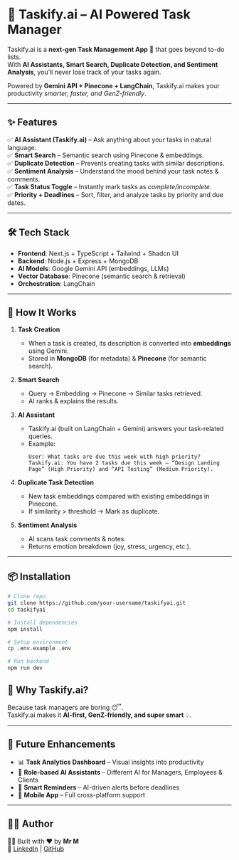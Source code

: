 # 🧠 Taskify.ai – AI Powered Task Manager  

Taskify.ai is a **next-gen Task Management App** 🚀 that goes beyond to-do lists.  
With **AI Assistants, Smart Search, Duplicate Detection, and Sentiment Analysis**, you’ll never lose track of your tasks again.  

Powered by **Gemini API + Pinecone + LangChain**, Taskify.ai makes your productivity *smarter, faster, and GenZ-friendly*.  

---

## ✨ Features  

✅ **AI Assistant (Taskify.ai)** – Ask anything about your tasks in natural language.  
✅ **Smart Search** – Semantic search using Pinecone & embeddings.  
✅ **Duplicate Detection** – Prevents creating tasks with similar descriptions.  
✅ **Sentiment Analysis** – Understand the mood behind your task notes & comments.  
✅ **Task Status Toggle** – Instantly mark tasks as *complete/incomplete*.  
✅ **Priority + Deadlines** – Sort, filter, and analyze tasks by priority and due dates.  

---

## 🛠️ Tech Stack  

- **Frontend**: Next.js + TypeScript + Tailwind + Shadcn UI  
- **Backend**: Node.js + Express + MongoDB  
- **AI Models**: Google Gemini API (embeddings, LLMs)  
- **Vector Database**: Pinecone (semantic search & retrieval)  
- **Orchestration**: LangChain  

---

## 🚀 How It Works  

1. **Task Creation**  
   - When a task is created, its description is converted into **embeddings** using Gemini.  
   - Stored in **MongoDB** (for metadata) & **Pinecone** (for semantic search).  

2. **Smart Search**  
   - Query → Embedding → Pinecone → Similar tasks retrieved.  
   - AI ranks & explains the results.  

3. **AI Assistant**  
   - Taskify.ai (built on LangChain + Gemini) answers your task-related queries.  
   - Example:  
     ```
     User: What tasks are due this week with high priority?
     Taskify.ai: You have 2 tasks due this week – “Design Landing Page” (High Priority) and “API Testing” (Medium Priority).
     ```

4. **Duplicate Task Detection**  
   - New task embeddings compared with existing embeddings in Pinecone.  
   - If similarity > threshold → Mark as duplicate.  

5. **Sentiment Analysis**  
   - AI scans task comments & notes.  
   - Returns emotion breakdown (joy, stress, urgency, etc.).  

---

## 📦 Installation  

```bash
# Clone repo
git clone https://github.com/your-username/taskifyai.git
cd taskifyai

# Install dependencies
npm install

# Setup environment
cp .env.example .env

# Run backend
npm run dev
```

<!-- ---

## ⚡ API Endpoints  

- `POST /task/create` → Create new task  
- `PUT /task/:id/switch-status` → Toggle task completion  
- `POST /task/assistant` → Get AI Assistant reply  
- `POST /task/search` → Smart semantic search  
- `POST /task/sentiment` → Run sentiment analysis  
- `POST /task/duplicate-check` → Detect duplicate task  
- `POST /task/assistant` → Get Taskify.ai reply

--- -->

## 🌟 Why Taskify.ai?  

Because task managers are boring 😴.  
Taskify.ai makes it **AI-first, GenZ-friendly, and super smart** 💡.  

---

## 🔮 Future Enhancements  

- 📊 **Task Analytics Dashboard** – Visual insights into productivity  
- 🤖 **Role-based AI Assistants** – Different AI for Managers, Employees & Clients  
- 🔔 **Smart Reminders** – AI-driven alerts before deadlines  
- 📱 **Mobile App** – Full cross-platform support  

---

## 🧑‍💻 Author  

👨‍💻 Built with ❤️ by **Mr M**  
🔗 [LinkedIn](https://linkedin.com) | [GitHub](https://github.com)  
